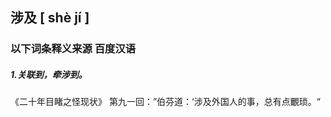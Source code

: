 ## 涉及    [ shè jí ]

### 以下词条释义来源			百度汉语

##### 1.关联到，牵涉到。

  《二十年目睹之怪现状》 第九一回：”伯芬道：‘涉及外国人的事，总有点覼琐。“